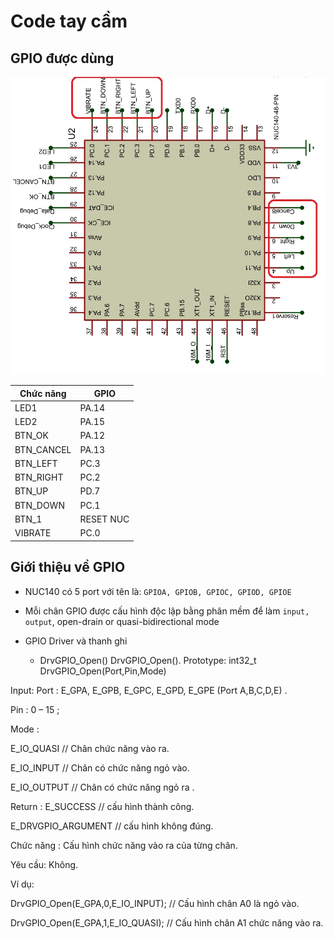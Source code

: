 # Code tay cầm

## GPIO được dùng
![Screenshot](nuc140.jpg)

| Chức năng| 		GPIO   | 
|------------|--------|
| LED1     | PA.14     |  
| LED2     | PA.15      |  
|BTN_OK      | PA.12     |  
|BTN_CANCEL      |PA.13      | 
| BTN_LEFT     | PC.3 |
|BTN_RIGHT    | PC.2     | 
| BTN_UP     | PD.7     | 
| BTN_DOWN  | PC.1     | 
|BTN_1     |  RESET NUC |
|VIBRATE     |PC.0 |


## Giới thiệu về GPIO

* NUC140 có 5 port với tên là: `GPIOA, GPIOB, GPIOC, GPIOD, GPIOE`
* Mỗi chân GPIO được cấu hình độc lập bằng phân mềm để làm `input, output`, open-drain or quasi-bidirectional mode
* GPIO Driver và thanh ghi
	
	* DrvGPIO_Open() 
 DrvGPIO_Open().
Prototype: int32_t DrvGPIO_Open(Port,Pin,Mode)

Input: 
Port : E_GPA, E_GPB, E_GPC, E_GPD, E_GPE (Port A,B,C,D,E) .

Pin : 0 – 15 ;

Mode : 

E_IO_QUASI // Chân chức năng vào ra.

E_IO_INPUT // Chân có chức năng ngỏ vào.

E_IO_OUTPUT // Chân có chức năng ngỏ ra .

Return : 
E_SUCCESS // cấu hình thành công.

E_DRVGPIO_ARGUMENT // cấu hình không đúng.

Chức năng : Cấu hình chức năng vào ra của từng chân.

Yêu cầu: Không.

Ví dụ:

DrvGPIO_Open(E_GPA,0,E_IO_INPUT); // Cấu hình chân A0 là ngỏ vào.

DrvGPIO_Open(E_GPA,1,E_IO_QUASI); // Cấu hình chân A1 chức năng vào ra.